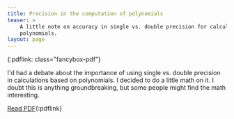 ```yaml
---
title: Precision in the computation of polynomials
teaser: >
    A little note on accuracy in single vs. double precision for calculating
    polynomials.
layout: page
---
```

{:pdflink: class="fancybox-pdf"}

I'd had a debate about the importance of using single vs.  double precision
in calculations based on polynomials. I decided to do a little math on it. I
doubt this is anything groundbreaking, but some people might find the math
interesting.

[Read PDF](/teaching/precision.pdf){:pdflink}
<!--<a href="/teaching/precision.pdf" data-fancybox>Read PDF</a>-->

<!--<object data="/teaching/precision.pdf" type="application/pdf" width="100%"
height="1000px">
<p>This browser does not support PDFs. Please download the document <a
href="/teaching/precision.pdf">here</a>.
</object>-->

